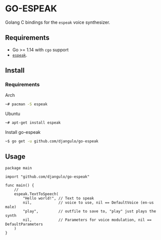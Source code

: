 # GO-ESPEAK

Golang C bindings for the `espeak` voice synthesizer.

## Requirements

- Go >= 1.14 with `cgo` support
- <a target="_blank" rel="noopener noreferrer" href="http://espeak.sourceforge.net/">`espeak`</a>.

## Install

### Requirements

Arch

```bash
~# pacman -S espeak
```

Ubuntu

```bash
~# apt-get install espeak
```

Install go-espeak

```bash
~$ go get -u github.com/djangulo/go-espeak
```

## Usage

```golang
package main

import "github.com/djangulo/go-espeak"

func main() {
	//
	espeak.TextToSpeech(
		"Hello world!", // Text to speak
		nil,            // voice to use, nil == DefaultVoice (en-us male)
		"play",         // outfile to save to, "play" just plays the synth
		nil,            // Parameters for voice modulation, nil == DefaultParameters
	)
}

```